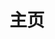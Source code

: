 ---
home: true
bgImage: test.gif
layout: BlogHome
icon: home
title: 主页
#heroImage: /logo.png
heroText: false
tagline:  
heroFullScreen: true
projects:
  - icon: /logo.png
    name: Index
    desc: 个人主页
    link: http://www.aiyin.xyz

  - icon: link
    name: LinkedIn
    desc: 领英个人主页
    link: https://www.linkedin.cn/in/junkuiqiu

  - icon: /leetcode.jpg
    name: leetcodeLink
    desc: 力扣个人主页
    link: https://leetcode.cn/u/aiyin-v/

footer: '<a href="/about/About">关于网站</a>'
---